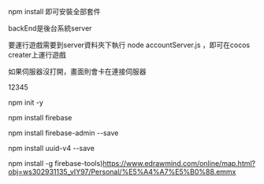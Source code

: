 npm install 
即可安裝全部套件

backEnd是後台系統server

要運行遊戲需要到server資料夾下執行 
node accountServer.js ，即可在cocos creater上運行遊戲

如果伺服器沒打開，畫面則會卡在連接伺服器


12345

npm init -y

npm install firebase

npm install firebase-admin --save

npm install uuid-v4 --save


npm install -g firebase-tools)https://www.edrawmind.com/online/map.html?obj=ws302931135_vIY97/Personal/%E5%A4%A7%E5%B0%88.emmx

